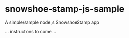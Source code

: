 snowshoe-stamp-js-sample
========================

A simple/sample node.js SnowshoeStamp app 

... instructions to come ...
